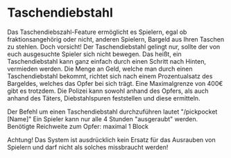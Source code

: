 # Taschendiebstahl

Das Taschendiebszahl-Feature ermöglicht es Spielern, egal ob fraktionsangehörig oder nicht, anderen Spielern, Bargeld aus Ihren Taschen zu stehlen.
Doch vorsicht! Der Taschendiebstahl gelingt nur, sollte der von euch ausgesuchte Spieler sich nicht bewegen.
Das heißt, ein Taschendiebstahl kann ganz einfach durch einen Schritt nach Hinten, vermieden werden.
Die Menge an Geld, welche man durch einen Taschendiebstahl bekommt, richtet sich nach einem Prozentualsatz des Bargeldes, welches das Opfer bei sich trägt.
Eine Maximalgrenze von 400€ gibt es trotzdem. 
Die Polizei kann sowohl anhand des Opfers, als auch anhand des Täters, Diebstahlspuren feststellen und diese ermitteln. 

Der Befehl um einen Taschendiebstahl durchzuführen lautet "/pickpocket [Name]" 
Ein Spieler kann nur alle 4 Stunden "ausgeraubt" werden. 
Benötigte Reichweite zum Opfer: maximal 1 Block

Achtung! 
 Das System ist ausdrücklich kein Ersatz für das Ausrauben von Spielern und darf nicht als solches missbraucht werden!
